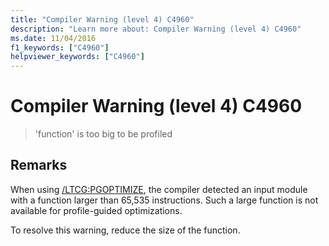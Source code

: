 ```yaml
---
title: "Compiler Warning (level 4) C4960"
description: "Learn more about: Compiler Warning (level 4) C4960"
ms.date: 11/04/2016
f1_keywords: ["C4960"]
helpviewer_keywords: ["C4960"]
---
```

# Compiler Warning (level 4) C4960

> 'function' is too big to be profiled

## Remarks

When using [/LTCG:PGOPTIMIZE](../../build/reference/ltcg-link-time-code-generation.md), the compiler detected an input module with a function larger than 65,535 instructions. Such a large function is not available for profile-guided optimizations.

To resolve this warning, reduce the size of the function.
